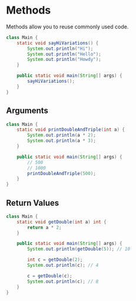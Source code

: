 # Methods
Methods allow you to reuse commonly used code.

```java
class Main {
	static void sayHiVariations() {
		System.out.println("Hi");
		System.out.println("Hello");		
		System.out.println("Howdy");		
	}

	public static void main(String[] args) {
		sayHiVariations();
	}
}
```

## Arguments
```java
class Main {
	static void printDoubleAndTriple(int a) {
		System.out.println(a * 2);
		System.out.println(a * 3);
	}

	public static void main(String[] args) {
		// 500
		// 1000
		printDoubleAndTriple(500);
	}
}
```


## Return Values
```java
class Main {
	static void getDouble(int a) int {
		return a * 2;
	}

	public static void main(String[] args) {
		System.out.println(getDouble(5)); // 10

		int c = getDouble(2);
		System.out.println(c); // 4

		c = getDouble(c);
		System.out.println(c); // 8
	}
}
```


